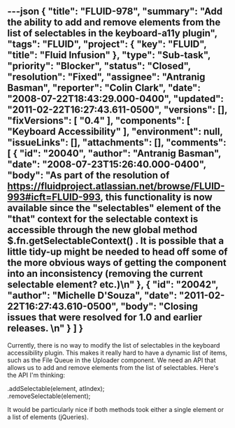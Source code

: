 ---json
{
  "title": "FLUID-978",
  "summary": "Add the ability to add and remove elements from the list of selectables in the keyboard-a11y plugin",
  "tags": "FLUID",
  "project": {
    "key": "FLUID",
    "title": "Fluid Infusion"
  },
  "type": "Sub-task",
  "priority": "Blocker",
  "status": "Closed",
  "resolution": "Fixed",
  "assignee": "Antranig Basman",
  "reporter": "Colin Clark",
  "date": "2008-07-22T18:43:29.000-0400",
  "updated": "2011-02-22T16:27:43.611-0500",
  "versions": [],
  "fixVersions": [
    "0.4"
  ],
  "components": [
    "Keyboard Accessibility"
  ],
  "environment": null,
  "issueLinks": [],
  "attachments": [],
  "comments": [
    {
      "id": "20040",
      "author": "Antranig Basman",
      "date": "2008-07-23T15:26:40.000-0400",
      "body": "As part of the resolution of <https://fluidproject.atlassian.net/browse/FLUID-993#icft=FLUID-993>, this functionality is now available since the \"selectables\" element of the \"that\" context for the selectable context is accessible through the new global method $.fn.getSelectableContext() . It is possible that a little tidy-up might be needed to head off some of the more obvious ways of getting the component into an inconsistency (removing the current selectable element? etc.)\n"
    },
    {
      "id": "20042",
      "author": "Michelle D'Souza",
      "date": "2011-02-22T16:27:43.610-0500",
      "body": "Closing issues that were resolved for 1.0 and earlier releases.&#x20;\n"
    }
  ]
}
---
Currently, there is no way to modify the list of selectables in the keyboard accessibility plugin. This makes it really hard to have a dynamic list of items, such as the File Queue in the Uploader component. We need an API that allows us to add and remove elements from the list of selectables. Here's the API I'm thinking:

.addSelectable(element, atIndex);\
.removeSelectable(element);

It would be particularly nice if both methods took either a single element or a list of elements (jQueries).

        